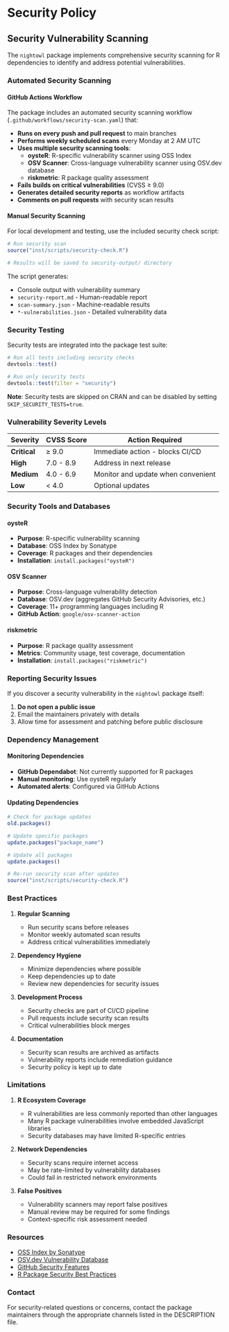 # Security Policy

## Security Vulnerability Scanning

The `nightowl` package implements comprehensive security scanning for R dependencies to identify and address potential vulnerabilities.

### Automated Security Scanning

#### GitHub Actions Workflow

The package includes an automated security scanning workflow (`.github/workflows/security-scan.yaml`) that:

- **Runs on every push and pull request** to main branches
- **Performs weekly scheduled scans** every Monday at 2 AM UTC
- **Uses multiple security scanning tools**:
  - **oysteR**: R-specific vulnerability scanner using OSS Index
  - **OSV Scanner**: Cross-language vulnerability scanner using OSV.dev database
  - **riskmetric**: R package quality assessment
- **Fails builds on critical vulnerabilities** (CVSS ≥ 9.0)
- **Generates detailed security reports** as workflow artifacts
- **Comments on pull requests** with security scan results

#### Manual Security Scanning

For local development and testing, use the included security check script:

```r
# Run security scan
source("inst/scripts/security-check.R")

# Results will be saved to security-output/ directory
```

The script generates:
- Console output with vulnerability summary
- `security-report.md` - Human-readable report
- `scan-summary.json` - Machine-readable results
- `*-vulnerabilities.json` - Detailed vulnerability data

### Security Testing

Security tests are integrated into the package test suite:

```r
# Run all tests including security checks
devtools::test()

# Run only security tests
devtools::test(filter = "security")
```

**Note**: Security tests are skipped on CRAN and can be disabled by setting `SKIP_SECURITY_TESTS=true`.

### Vulnerability Severity Levels

| Severity | CVSS Score | Action Required |
|----------|------------|----------------|
| **Critical** | ≥ 9.0 | Immediate action - blocks CI/CD |
| **High** | 7.0 - 8.9 | Address in next release |
| **Medium** | 4.0 - 6.9 | Monitor and update when convenient |
| **Low** | < 4.0 | Optional updates |

### Security Tools and Databases

#### oysteR
- **Purpose**: R-specific vulnerability scanning
- **Database**: OSS Index by Sonatype
- **Coverage**: R packages and their dependencies
- **Installation**: `install.packages("oysteR")`

#### OSV Scanner
- **Purpose**: Cross-language vulnerability detection
- **Database**: OSV.dev (aggregates GitHub Security Advisories, etc.)
- **Coverage**: 11+ programming languages including R
- **GitHub Action**: `google/osv-scanner-action`

#### riskmetric
- **Purpose**: R package quality assessment
- **Metrics**: Community usage, test coverage, documentation
- **Installation**: `install.packages("riskmetric")`

### Reporting Security Issues

If you discover a security vulnerability in the `nightowl` package itself:

1. **Do not open a public issue**
2. Email the maintainers privately with details
3. Allow time for assessment and patching before public disclosure

### Dependency Management

#### Monitoring Dependencies

- **GitHub Dependabot**: Not currently supported for R packages
- **Manual monitoring**: Use oysteR regularly
- **Automated alerts**: Configured via GitHub Actions

#### Updating Dependencies

```r
# Check for package updates
old.packages()

# Update specific packages
update.packages("package_name")

# Update all packages
update.packages()

# Re-run security scan after updates
source("inst/scripts/security-check.R")
```

### Best Practices

1. **Regular Scanning**
   - Run security scans before releases
   - Monitor weekly automated scan results
   - Address critical vulnerabilities immediately

2. **Dependency Hygiene**
   - Minimize dependencies where possible
   - Keep dependencies up to date
   - Review new dependencies for security issues

3. **Development Process**
   - Security checks are part of CI/CD pipeline
   - Pull requests include security scan results
   - Critical vulnerabilities block merges

4. **Documentation**
   - Security scan results are archived as artifacts
   - Vulnerability reports include remediation guidance
   - Security policy is kept up to date

### Limitations

1. **R Ecosystem Coverage**
   - R vulnerabilities are less commonly reported than other languages
   - Many R package vulnerabilities involve embedded JavaScript libraries
   - Security databases may have limited R-specific entries

2. **Network Dependencies**
   - Security scans require internet access
   - May be rate-limited by vulnerability databases
   - Could fail in restricted network environments

3. **False Positives**
   - Vulnerability scanners may report false positives
   - Manual review may be required for some findings
   - Context-specific risk assessment needed

### Resources

- [OSS Index by Sonatype](https://ossindex.sonatype.org/)
- [OSV.dev Vulnerability Database](https://osv.dev/)
- [GitHub Security Features](https://docs.github.com/en/code-security)
- [R Package Security Best Practices](https://r-pkgs.org/security.html)

### Contact

For security-related questions or concerns, contact the package maintainers through the appropriate channels listed in the DESCRIPTION file.